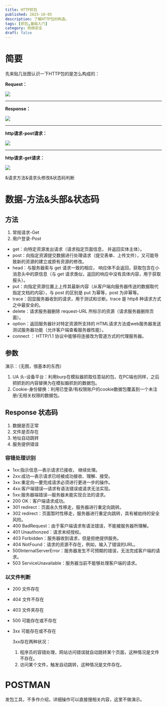 ```yaml
---
title: HTTP抓包
published: 2025-10-05
description: 了解HTTP包的构造。
tags: [抓包,基础入门]
category: 网络安全
draft: false
---
```


# 简要

先来贴几张图认识一下HTTP包的是怎么构成的：

**Request：**

![](https://cdn.jsdelivr.net/gh/PWN022/0x00@main/NetSecurity/My_screenshot/10-1.png)

------

**Response：**

![](https://cdn.jsdelivr.net/gh/PWN022/0x00@main/NetSecurity/My_screenshot/10-2.png)

------

**http请求-post请求：**

![](https://cdn.jsdelivr.net/gh/PWN022/0x00@main/NetSecurity/My_screenshot/10-03.png)

------

**http请求-get请求：**

![](https://cdn.jsdelivr.net/gh/PWN022/0x00@main/NetSecurity/My_screenshot/10-04.png)

&请求方法&请求头修改&状态码判断

# 数据-方法&头部&状态码

## 方法

1. 常规请求-Get
2. 用户登录-Post

- get：向特定资源发出请求（请求指定页面信息， 并返回实体主体）。
- post：向指定资源提交数据进行处理请求（提交表单、上传文件），又可能导致新的资源的建立或原有资源的修改。
- head：与服务器索与 get 请求一致的相应， 响应体不会返回，获取包含在小消息头中的原信息（与 get 请求类似，返回的响应中没有具体内容，用于获取报头）。
- put：向指定资源位置上上传其最新内容（从客户端向服务器传送的数据取代指定文档的内容），与 post 的区别是 put 为幂等，post 为非幂等。
- trace：回显服务器收到的请求，用于测试和诊断。trace 是 http8 种请求方式之中最安全的。
- delete：请求服务器删除 request-URL 所标示的资源（请求服务器删除页面）。
- option：返回服务器针对特定资源所支持的 HTML请求方法或web服务器发送测试服务器功能（允许客户端查看服务器性能）。
- connect ： HTTP/1.1 协议中能够将连接改为管道方式的代理服务器。

 

## 参数

演示：（无图，很基本的东西）

1. UA 头-设备平台：利用burp在模拟器抓取任意站的包，在PC端也同样，之后把抓到的内容替换为在模拟器抓到的数据包。
2. Cookie-身份替换：利用已登录/有权限账户的cookie数据包覆盖到一个未注册/无相关权限的数据包。

 

## Response 状态码

1. 数据是否正常
2. 文件是否存在
3. 地址自动跳转
4. 服务提供错误

### 容错处理识别

- 1xx:指示信息—表示请求已接收， 继续处理。
- 2xx:成功—表示请求已经被成功接收、理解、接受。
- 3xx:重定向—要完成请求必须进行更进一步的操作。
- 4xx:客户端错误—请求有语法错误或请求无法实现。
- 5xx:服务器端错误—服务器未能实现合法的请求。
- 200 OK：客户端请求成功。
- 301 redirect：页面永久性移走，服务器进行重定向跳转。
- 302 redirect：页面暂时性移走，服务器进行重定向跳转，具有被劫持的安全风险。
- 400 BadRequest：由于客户端请求有语法错误，不能被服务器所理解。
- 401 Unauthonzed：请求未经授权。
- 403 Forbidden：服务器收到请求，但是拒绝提供服务。
- 404 NotFound：请求的资源不存在，例如，输入了错误的URL。
- 500InternalServerError：服务器发生不可预期的错误，无法完成客户端的请求。
- 503 ServiceUnavailable：服务器当前不能够处理客户端的请求。

### 以文件判断

- 200 文件存在

- 404 文件不存在

- 403 文件夹存在

- 500 可能存在或不存在

- 3xx 可能存在或不存在

  3xx存在两种状况：

  1. 程序员的容错处理，网站访问错误就自动跳转某个页面，这种情况是文件不存在。
  2. 访问某个文件，触发自动跳转，这种情况是文件存在。

# POSTMAN

发包工具，不多作介绍，详细操作可以直接搜相关内容，这里不做演示。

